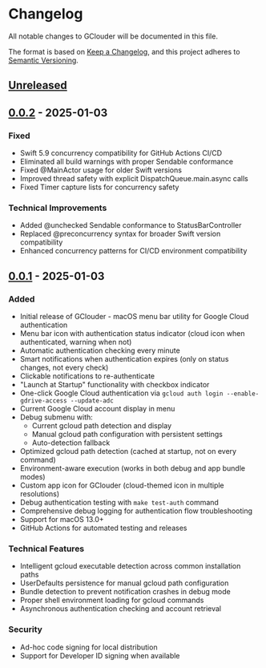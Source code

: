 # Changelog

All notable changes to GClouder will be documented in this file.

The format is based on [Keep a Changelog](https://keepachangelog.com/en/1.0.0/),
and this project adheres to [Semantic Versioning](https://semver.org/spec/v2.0.0.html).

## [Unreleased]

## [0.0.2] - 2025-01-03

### Fixed
- Swift 5.9 concurrency compatibility for GitHub Actions CI/CD
- Eliminated all build warnings with proper Sendable conformance
- Fixed @MainActor usage for older Swift versions
- Improved thread safety with explicit DispatchQueue.main.async calls
- Fixed Timer capture lists for concurrency safety

### Technical Improvements
- Added @unchecked Sendable conformance to StatusBarController
- Replaced @preconcurrency syntax for broader Swift version compatibility
- Enhanced concurrency patterns for CI/CD environment compatibility

## [0.0.1] - 2025-01-03

### Added
- Initial release of GClouder - macOS menu bar utility for Google Cloud authentication
- Menu bar icon with authentication status indicator (cloud icon when authenticated, warning when not)
- Automatic authentication checking every minute
- Smart notifications when authentication expires (only on status changes, not every check)
- Clickable notifications to re-authenticate
- "Launch at Startup" functionality with checkbox indicator
- One-click Google Cloud authentication via `gcloud auth login --enable-gdrive-access --update-adc`
- Current Google Cloud account display in menu
- Debug submenu with:
  - Current gcloud path detection and display
  - Manual gcloud path configuration with persistent settings
  - Auto-detection fallback
- Optimized gcloud path detection (cached at startup, not on every command)
- Environment-aware execution (works in both debug and app bundle modes)
- Custom app icon for GClouder (cloud-themed icon in multiple resolutions)
- Debug authentication testing with `make test-auth` command
- Comprehensive debug logging for authentication flow troubleshooting
- Support for macOS 13.0+
- GitHub Actions for automated testing and releases

### Technical Features
- Intelligent gcloud executable detection across common installation paths
- UserDefaults persistence for manual gcloud path configuration
- Bundle detection to prevent notification crashes in debug mode
- Proper shell environment loading for gcloud commands
- Asynchronous authentication checking and account retrieval

### Security
- Ad-hoc code signing for local distribution
- Support for Developer ID signing when available

[Unreleased]: https://github.com/thejens/gclouder/compare/v0.0.2...HEAD
[0.0.2]: https://github.com/thejens/gclouder/compare/v0.0.1...v0.0.2
[0.0.1]: https://github.com/thejens/gclouder/releases/tag/v0.0.1 